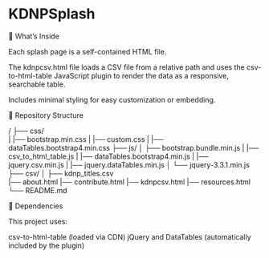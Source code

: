 # KDNPSplash

📄 What’s Inside

Each splash page is a self-contained HTML file.

The kdnpcsv.html file loads a CSV file from a relative path and uses the csv-to-html-table JavaScript plugin to render the data as a responsive, searchable table.

Includes minimal styling for easy customization or embedding.

📁 Repository Structure

/
├── css/             
|  |── bootstrap.min.css
|  |── custom.css
|  |── dataTables.bootstrap4.min.css
├── js/
│   ├── bootstrap.bundle.min.js
|   |── csv_to_html_table.js
|   |── dataTables.bootstrap4.min.js
|   |── jquery.csv.min.js
|   |── jquery.dataTables.min.js
│   └── jquery-3.3.1.min.js
├── csv/
│   ├── kdnp_titles.csv        
|── about.html
|── contribute.html
|── kdnpcsv.html
|── resources.html
└── README.md

🔧 Dependencies

This project uses:

csv-to-html-table (loaded via CDN)
jQuery and DataTables (automatically included by the plugin)
